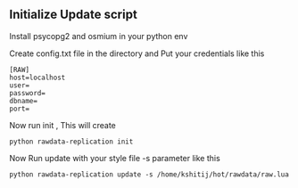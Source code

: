 ## Initialize Update script

Install psycopg2 and osmium in your python env

Create config.txt file in the directory and Put your credentials like this
```
[RAW]
host=localhost
user=
password=
dbname=
port=
```
Now run init , This will create 

```python rawdata-replication init ```

Now Run update with your style file -s parameter like this 

```python rawdata-replication update -s /home/kshitij/hot/rawdata/raw.lua```
